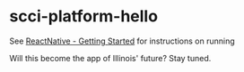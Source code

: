 # scci-platform-hello

See [ReactNative - Getting Started](https://facebook.github.io/react-native/docs/getting-started.html) for instructions on running

Will this become the app of Illinois' future?  Stay tuned.

